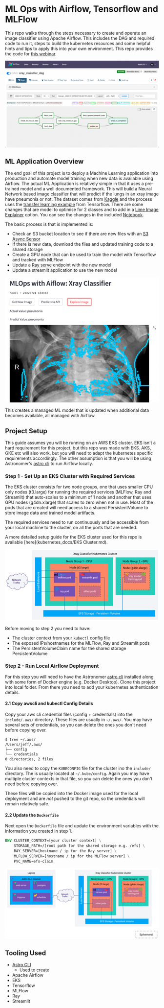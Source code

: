 # ML Ops with Airflow, Tensorflow and MLFlow

 This repo walks through the steps necessary to create and operate an image classifier using Apache Airflow. This includes the DAG and required code to run it, steps to build the kubernetes resources and some helpful hints and tips to apply this into your own environment. This repo provides the code for [this webinar](https://www.astronomer.io/events/webinars/using-airflow-with-tensorflow-mlflow).

![dag](images/xray_dag.png)

## ML Application Overview
The end goal of this project is to deploy a Machine Learning application into production and automate model training when new data is available using Airflow. The actual ML Application is relatively simple in that it uses a pre-trained model and a well documented framework. This will build a Neural Network based image classifier that will predict if the lungs in an xray image have pneumonia or not. The dataset comes from [Kaggle](https://www.kaggle.com/datasets/paultimothymooney/chest-xray-pneumonia) and the process uses the [transfer learning example](https://www.tensorflow.org/tutorials/images/transfer_learning) from Tensorflow. There are some changes that are model to optimise for 2 classes and to add in a [Lime Image Explainer](https://github.com/marcotcr/lime) option. You can see the changes in the included [Notebook](Xray_Classifier_Notebook.ipynb).

The basic process is that is implemented is:
* Check an S3 bucket location to see if there are new files with an [S3 Async Sensor](https://registry.astronomer.io/providers/astronomer-providers/modules/s3keysizesensorasync)
* If there is new data, download the files and updated training code to a shared storage
* Create a GPU node that can be used to train the model with Tensorflow and tracked with MLFlow
* Update a [Ray serve](https://www.ray.io/ray-serve) endpoint with the new model
* Update a streamlit application to use the new model

![streamlit](images/streamlit.png)

This creates a managed ML model that is updated when additional data becomes available, all managed with Airflow.

## Project Setup
This guide assumes you will be running on an AWS EKS cluster. EKS isn't a hard requirement for this project, but this repo was made with EKS. AKS, GKE etc will also work, but you will need to adapt the kubernetes specific requirements accordingly. The other assumption is that you will be using Astronomer's [astro cli](https://docs.astronomer.io/astro/cli/overview) to run Airflow locally.

### Step 1 - Set Up an EKS Cluster with Required Services
The EKS cluster consists for two node groups, one that uses smaller CPU only nodes (t3.large) for running the required services (MLFlow, Ray and Streamlit) that auto-scales to a minimum of 1 node and another that uses GPU nodes (g4dn.xlarge) that scales to zero when not in use. Most of the pods that are created will need access to a shared PersistentVolume to store image data and trained model artifacts. 

The required services need to run continuously and be accessible from your local machine to the cluster, on all the ports that are needed.

A more detailed setup guide for the EKS cluster used for this repo is available [here](kubernetes_docs/EKS Cluster.md). 

![notebook](images/eks.png)

Before moving to step 2 you need to have:
* The cluster context from your `kubectl` config file
* The exposed IPs/hostnames for the MLFlow, Ray and Streamlit pods
* The PersistentVolumeClaim name for the shared storage PersistentVolume

### Step 2 - Run Local Airflow Deployment
For this step you will need to have the Astronomer [astro cli](https://docs.astronomer.io/astro/cli/overview) installed along with some form of Docker engine (e.g. Docker Desktop). Clone this project into local folder. From there you need to add your kubernetes authentication details.

#### 2.1 Copy awscli and kubectl Config Details
Copy your aws cli credential files (config + credentials) into the `include/.aws/` directory. These files are usually in `~/.aws/`. You may have several sets of credentials, so you can delete the ones you don't need before copying over.
```
$ tree ~/.aws/
/Users/jeff/.aws/
├── config
└── credentials
0 directories, 2 files
```

You also need to copy the `KUBECONFIG` file for the cluster ino the `include/` directory. The is usually located at `~/.kube/config`. Again you may have multiple cluster contexts in that file, so you can delete the ones you don't need before copying over.

These files will be copied into the Docker image used for the local deployment and are *not* pushed to the git repo, so the credentials will remain relatively safe.

#### 2.2 Update the `Dockerfile`
Next open the `Dockerfile` file and update the environment variables with the information you created in step 1.

```Dockerfile
ENV CLUSTER_CONTEXT=[your cluster context] \
    STORAGE_PATH=/[root path for the shared storage e.g. /efs] \
    RAY_SERVER=[hostname / ip for the Ray server] \
    MLFLOW_SERVER=[hostname / ip for the MLFlow server] \
    PVC_NAME=efs-claim
```
![architecture](images/architecture.png)

## Tooling Used
* [Astro CLI](https://docs.astronomer.io/astro/cli/overview)
    * Used to create 
* Apache Airflow
* EKS
* Tensorflow
* MLFlow
* Ray
* Streamlit


